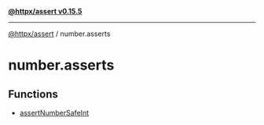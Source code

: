 [**@httpx/assert v0.15.5**](../README.md)

***

[@httpx/assert](../README.md) / number.asserts

# number.asserts

## Functions

- [assertNumberSafeInt](functions/assertNumberSafeInt.md)
